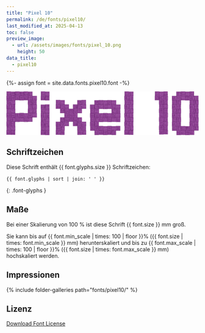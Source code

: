 ```yaml
---
title: "Pixel 10"
permalink: /de/fonts/pixel10/
last_modified_at: 2025-04-13
toc: false
preview_image:
  - url: /assets/images/fonts/pixel_10.png
    height: 50
data_title:
  - pixel10
---
```

{%- assign font = site.data.fonts.pixel10.font -%}

![Pixel 10](/assets/images/fonts/pixel_10.png)

## Schriftzeichen

Diese Schrift enthält  {{ font.glyphs.size }} Schriftzeichen:

```
{{ font.glyphs | sort | join: ' ' }}
```
{: .font-glyphs }

## Maße

Bei einer Skalierung von 100 % ist diese Schrift {{ font.size }} mm groß.

Sie kann bis auf {{ font.min_scale | times: 100 | floor }}% ({{ font.size | times: font.min_scale }} mm) herunterskaliert und bis zu {{ font.max_scale | times: 100 | floor }}% ({{ font.size | times: font.max_scale }} mm) hochskaliert  werden.

## Impressionen

{% include folder-galleries path="fonts/pixel10/" %}

## Lizenz

[Download Font License](https://github.com/inkstitch/inkstitch/tree/main/fonts/pixel10/LICENSE)
